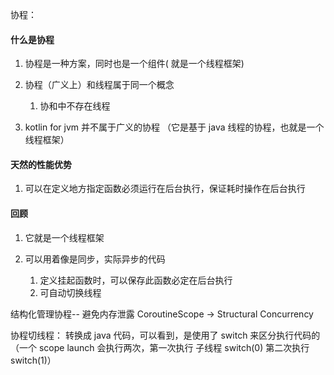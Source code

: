 协程：

#### 什么是协程

1. 协程是一种方案，同时也是一个组件( 就是一个线程框架)

1. 协程（广义上）和线程属于同一个概念
    1. 协和中不存在线程
    
1. kotlin for jvm 并不属于广义的协程  （它是基于 java 线程的协程，也就是一个线程框架）
    
#### 天然的性能优势

1. 可以在定义地方指定函数必须运行在后台执行，保证耗时操作在后台执行


#### 回顾

1. 它就是一个线程框架

1. 可以用着像是同步，实际异步的代码
    1. 定义挂起函数时，可以保存此函数必定在后台执行
    1. 可自动切换线程

结构化管理协程-- 避免内存泄露
CoroutineScope -> Structural Concurrency


协程切线程：
    转换成 java 代码，可以看到，是使用了 switch 来区分执行代码的（一个 scope launch 会执行两次，第一次执行 子线程 switch(0) 第二次执行 switch(1)）


    
    